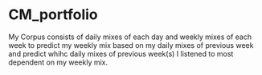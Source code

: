 # CM_portfolio
My Corpus consists of daily mixes of each day and weekly mixes of each week to predict my weekly mix based on my daily mixes of previous week and predict whihc daily mixes of previous week(s) I listened to most dependent on my weekly mix. 

